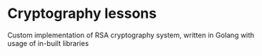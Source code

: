 # Cryptography lessons

Custom implementation of RSA cryptography system, written in Golang with usage of in-built libraries
